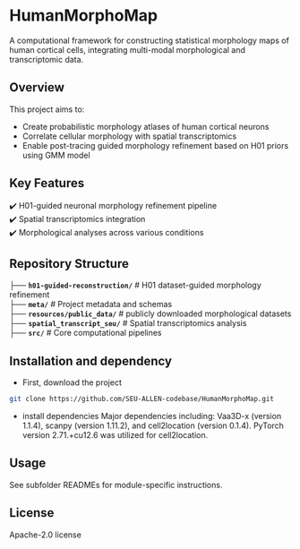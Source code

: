# HumanMorphoMap  

A computational framework for constructing statistical morphology maps of human cortical cells, integrating multi-modal morphological and transcriptomic data.

## Overview  
This project aims to:  
- Create probabilistic morphology atlases of human cortical neurons 
- Correlate cellular morphology with spatial transcriptomics  
- Enable post-tracing guided morphology refinement based on H01 priors using GMM model

## Key Features  
✔️ H01-guided neuronal morphology refinement pipeline  
✔️ Spatial transcriptomics integration  
✔️ Morphological analyses across various conditions 

## Repository Structure  
├── **`h01-guided-reconstruction/`** # H01 dataset-guided morphology refinement  
├── **`meta/`** # Project metadata and schemas  
├── **`resources/public_data/`** # publicly downloaded morphological datasets  
├── **`spatial_transcript_seu/`** # Spatial transcriptomics analysis  
├── **`src/`** # Core computational pipelines  

## Installation and dependency
- First, download the project
```bash
git clone https://github.com/SEU-ALLEN-codebase/HumanMorphoMap.git
```

- install dependencies
Major dependencies including: Vaa3D-x (version 1.1.4), scanpy (version 1.11.2), and cell2location (version 0.1.4). PyTorch version 2.71.+cu12.6 was utilized for cell2location.


## Usage 
See subfolder READMEs for module-specific instructions.

## License
Apache-2.0 license


